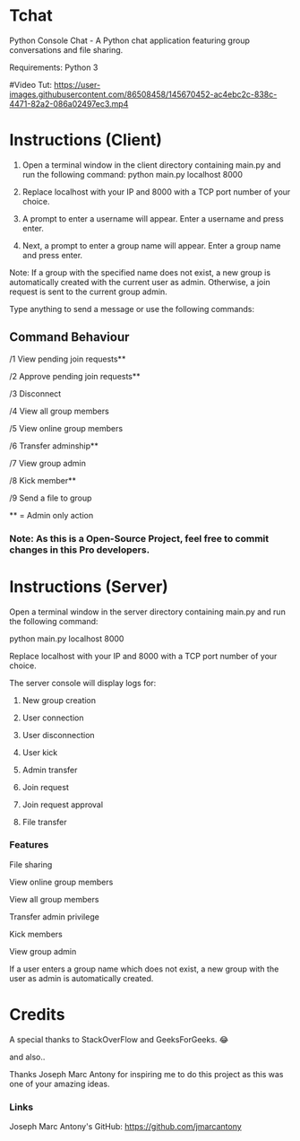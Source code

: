 # Tchat

Python Console Chat - A Python chat application featuring group conversations and file sharing.

Requirements:
  Python 3
  
#Video Tut:
https://user-images.githubusercontent.com/86508458/145670452-ac4ebc2c-838c-4471-82a2-086a02497ec3.mp4

  
# Instructions (Client)
1) Open a terminal window in the client directory containing main.py and run the following command:
  python main.py localhost 8000

2) Replace localhost with your IP and 8000 with a TCP port number of your choice.

3) A prompt to enter a username will appear. Enter a username and press enter.

4) Next, a prompt to enter a group name will appear. Enter a group name and press enter.

Note:
If a group with the specified name does not exist, a new group is automatically created with the current user as admin. Otherwise, a join request is sent to the current group admin.



Type anything to send a message or use the following commands:

## Command	Behaviour

/1	View pending join requests**

/2	Approve pending join requests**

/3	Disconnect

/4	View all group members

/5	View online group members

/6	Transfer adminship**

/7	View group admin

/8	Kick member**

/9	Send a file to group

** = Admin only action	

### Note: As this is a Open-Source Project, feel free to commit changes in this Pro developers.

# Instructions (Server)
Open a terminal window in the server directory containing main.py and run the following command:

python main.py localhost 8000

Replace localhost with your IP and 8000 with a TCP port number of your choice.

The server console will display logs for:

1) New group creation

2) User connection

3) User disconnection

4) User kick

5) Admin transfer

6) Join request

7) Join request approval

8) File transfer

### Features
File sharing

View online group members

View all group members

Transfer admin privilege

Kick members

View group admin

If a user enters a group name which does not exist, a new group with the user as admin is automatically created.

# Credits

A special thanks to StackOverFlow and GeeksForGeeks. 😂

and also..

Thanks Joseph Marc Antony for inspiring me to do this project as this was one of your amazing ideas.

### Links

Joseph Marc Antony's GitHub: https://github.com/jmarcantony
